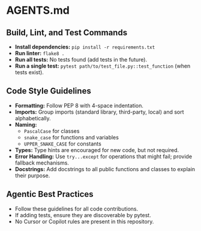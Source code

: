 # AGENTS.md

## Build, Lint, and Test Commands

- **Install dependencies:** `pip install -r requirements.txt`
- **Run linter:** `flake8 .`
- **Run all tests:** No tests found (add tests in the future).
- **Run a single test:** `pytest path/to/test_file.py::test_function` (when tests exist).

## Code Style Guidelines

- **Formatting:** Follow PEP 8 with 4-space indentation.
- **Imports:** Group imports (standard library, third-party, local) and sort alphabetically.
- **Naming:**
    - `PascalCase` for classes
    - `snake_case` for functions and variables
    - `UPPER_SNAKE_CASE` for constants
- **Types:** Type hints are encouraged for new code, but not required.
- **Error Handling:** Use `try...except` for operations that might fail; provide fallback mechanisms.
- **Docstrings:** Add docstrings to all public functions and classes to explain their purpose.

## Agentic Best Practices

- Follow these guidelines for all code contributions.
- If adding tests, ensure they are discoverable by pytest.
- No Cursor or Copilot rules are present in this repository.
